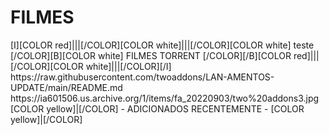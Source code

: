 # FILMES

<channels>
<channel>
<name>[I][COLOR red]|||[/COLOR][COLOR white]|||[/COLOR][COLOR  white] teste  [/COLOR][B][COLOR white] FILMES TORRENT [/COLOR][/B][COLOR red]|||[/COLOR][COLOR white]|||[/COLOR][/I]</name>
<thumbnail></thumbnail>
<externallink>https://raw.githubusercontent.com/twoaddons/LAN-AMENTOS-UPDATE/main/README.md</externallink>
<fanart>https://ia601506.us.archive.org/1/items/fa_20220903/two%20addons3.jpg</fanart>
<info>
[COLOR yellow]|[/COLOR] - ADICIONADOS RECENTEMENTE - [COLOR yellow]|[/COLOR]</info>
</channel>
</channels>


 

